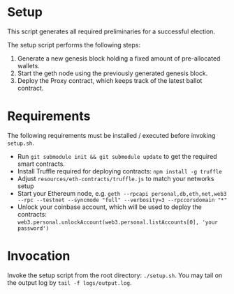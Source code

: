 Setup
=====

This script generates all required preliminaries 
for a successful election.

The setup script performs the following steps:

1. Generate a new genesis block holding a fixed amount of pre-allocated wallets.
2. Start the geth node using the previously generated genesis block.
3. Deploy the Proxy contract, which keeps track of the latest ballot contract. 


# Requirements
The following requirements must be installed / executed 
before invoking `setup.sh`.

* Run `git submodule init && git submodule update` to get the required smart contracts.
* Install Truffle required for deploying contracts: `npm install -g truffle`
* Adjust `resources/eth-contracts/truffle.js` to match your networks setup
* Start your Ethereum node, e.g. `geth --rpcapi personal,db,eth,net,web3 --rpc --testnet --syncmode "full" --verbosity=3 --rpccorsdomain "*"`
* Unlock your coinbase account, which will be used to deploy the contracts: `web3.personal.unlockAccount(web3.personal.listAccounts[0], 'your password')`

# Invocation
Invoke the setup script from the root directory: `./setup.sh`.
You may tail on the output log by `tail -f logs/output.log`.
